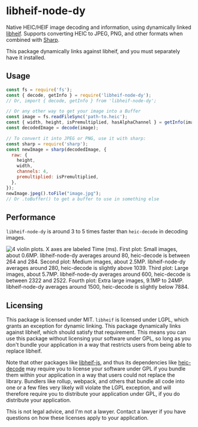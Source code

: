 # libheif-node-dy

Native HEIC/HEIF image decoding and information, using dynamically linked [libheif](https://github.com/strukturag/libheif). Supports converting HEIC to JPEG, PNG, and other formats when combined with [Sharp](https://sharp.pixelplumbing.com/).

This package dynamically links against libheif, and you must separately have it installed.

## Usage

```js
const fs = require('fs');
const { decode, getInfo } = require('libheif-node-dy');
// Or, import { decode, getInfo } from 'libheif-node-dy';

// Or any other way to get your image into a Buffer
const image = fs.readFileSync('path-to.heic');
const { width, height, isPremultiplied, hasAlphaChannel } = getInfo(image);
const decodedImage = decode(image);

// To convert it into JPEG or PNG, use it with sharp:
const sharp = require('sharp');
const newImage = sharp(decodedImage, {
  raw: {
    height,
    width,
    channels: 4,
    premultiplied: isPremultiplied,
  },
});
newImage.jpeg().toFile("image.jpg");
// Or .toBuffer() to get a buffer to use in something else
```

## Performance

`libheif-node-dy` is around 3 to 5 times faster than `heic-decode` in decoding images.

![4 violin plots. X axes are labeled Time (ms). First plot: Small images, about 0.6MP. libheif-node-dy averages around 80, heic-decode is between 264 and 284. Second plot: Medium images, about 2.5MP. libheif-node-dy averages around 280, heic-decode is slightly above 1039. Third plot: Large images, about 5.7MP. libheif-node-dy averages around 600, heic-decode is between 2322 and 2522. Fourth plot: Extra large images, 9.1MP to 24MP. libheif-node-dy averages around 1500, heic-decode is slightly below 7884.](benchmark/results.png)

## Licensing

This package is licensed under MIT. `libheif` is licensed under LGPL, which
grants an exception for dynamic linking. This package dynamically links against
libheif, which should satisfy that requirement. This means you can use this
package without licensing your software under GPL, so long as you don't bundle
your application in a way that restricts users from being able to replace
libheif.

Note that other packages like
[libheif-js](https://www.npmjs.com/package/libheif-js), and thus its
dependencies like [heic-decode](https://www.npmjs.com/package/heic-decode) may
require you to license your software under GPL if you bundle them within your
application in a way that users could not replace the library.
Bundlers like rollup, webpack, and others that bundle all code into one or a few
files very likely will violate the LGPL exception, and will therefore require
you to distribute your application under GPL, if you do distribute your
application.

This is not legal advice, and I'm not a lawyer. Contact a lawyer if you have
questions on how these licenses apply to your application.